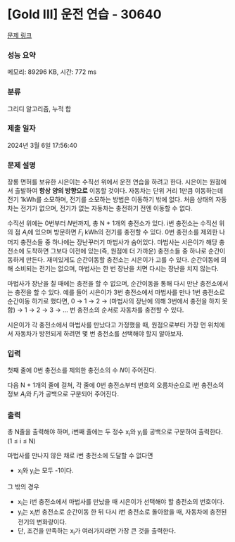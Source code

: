 # [Gold III] 운전 연습 - 30640 

[문제 링크](https://www.acmicpc.net/problem/30640) 

### 성능 요약

메모리: 89296 KB, 시간: 772 ms

### 분류

그리디 알고리즘, 누적 합

### 제출 일자

2024년 3월 6일 17:56:40

### 문제 설명

<p>장롱 면허를 보유한 시은이는 수직선 위에서 운전 연습을 하려고 한다. 시은이는 원점에서 출발하여 <strong>항상</strong> <strong>양의 방향으로</strong> 이동할 것이다. 자동차는 단위 거리 1만큼 이동하는데 전기 1kWh를 소모하며, 전기를 소모하는 방법은 이동하기 밖에 없다. 처음 상태의 자동차는 전기가 없으며, 전기가 없는 자동차는 충전하기 전엔 이동할 수 없다.</p>

<p>수직선 위에는 0번부터 <em>N</em>번까지, 총 N + 1개의 충전소가 있다. i번 충전소는 수직선 위의 점 <em>A<sub>i</sub></em>에 있으며 방문하면 <em>F<sub>i</sub></em> kWh의 전기를 충전할 수 있다. 0번 충전소를 제외한 나머지 충전소들 중 하나에는 장난꾸러기 마법사가 숨어있다. 마법사는 시은이가 해당 충전소에 도착하면 그보다 이전에 있는(즉, 원점에 더 가까운) 충전소들 중 하나로 순간이동하게 만든다. 재미있게도 순간이동할 충전소는 시은이가 고를 수 있다. 순간이동에 의해 소비되는 전기는 없으며, 마법사는 한 번 장난을 치면 다시는 장난을 치지 않는다.</p>

<p>마법사가 장난을 칠 때에는 충전을 할 수 없으며, 순간이동을 통해 다시 만난 충전소에서는 충전을 할 수 있다. 예를 들어 시은이가 3번 충전소에서 마법사를 만나 1번 충전소로 순간이동 하기로 했다면, 0 → 1 → 2 → (마법사의 장난에 의해 3번에서 충전을 하지 못함) → 1 → 2 → 3 → … 번 충전소의 순서로 자동차를 충전할 수 있다.</p>

<p>시은이가 각 충전소에서 마법사를 만났다고 가정했을 때, 원점으로부터 가장 먼 위치에서 자동차가 방전되게 하려면 몇 번 충전소를 선택해야 할지 알아보자.</p>

### 입력 

 <p>첫째 줄에 0번 충전소를 제외한 충전소의 수 <em>N</em>이 주어진다.</p>

<p>다음 N + 1개의 줄에 걸쳐, 각 줄에 0번 충전소부터 번호의 오름차순으로 i번 충전소의 정보 <em>A<sub>i</sub></em>와 <em>F<sub>i</sub></em>가 공백으로 구분되어 주어진다.</p>

### 출력 

 <p>총 N줄을 출력해야 하며, i번째 줄에는 두 정수 x<sub>i</sub>와 y<sub>i</sub>를 공백으로 구분하여 출력한다. (1 ≤ i ≤ N) </p>

<p>마법사를 만나지 않은 채로 i번 충전소에 도달할 수 없다면</p>

<ul>
	<li>x<sub>i</sub>와 y<sub>i</sub>는 모두 -1이다.</li>
</ul>

<p>그 밖의 경우</p>

<ul>
	<li>x<sub>i</sub>는 i번 충전소에서 마법사를 만났을 때 시은이가 선택해야 할 충전소의 번호이다.</li>
	<li>y<sub>i</sub>는 x<sub>i</sub>번 충전소로 순간이동 한 뒤 다시 i번 충전소로 돌아왔을 때, 자동차에 충전된 전기의 변화량이다.</li>
	<li>단, 조건을 만족하는 x<sub>i</sub>가 여러가지라면 가장 큰 것을 출력한다.</li>
</ul>

